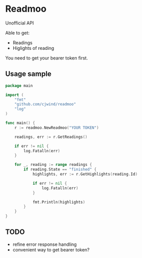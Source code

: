 # Readmoo

Unofficial API

Able to get:

* Readings
* Higlights of reading

You need to get your bearer token first.

## Usage sample

```go
package main

import (
	"fmt"
	"github.com/cjwind/readmoo"
	"log"
)

func main() {
	r := readmoo.NewReadmoo("YOUR TOKEN")

	readings, err := r.GetReadings()

	if err != nil {
		log.Fatalln(err)
	}

	for _, reading := range readings {
		if reading.State == "finished" {
			highlights, err := r.GetHighlights(reading.Id)

			if err != nil {
				log.Fatalln(err)
			}

			fmt.Println(highlights)
		}
	}
}
```

## TODO

- refine error response handling
- convenient way to get bearer token?

